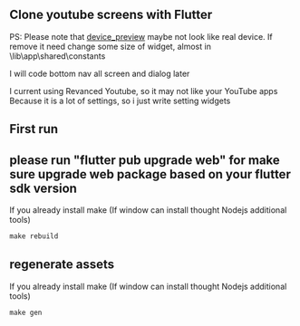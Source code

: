 ## Clone youtube screens with Flutter

PS: Please note that [device_preview]("https://pub.dev/packages/device_preview") maybe not look like real device. If remove it need change some size of widget, almost in \lib\app\shared\constants

I will code bottom nav all screen and dialog later

I current using Revanced Youtube, so it may not like your YouTube apps
Because it is a lot of settings, so i just write setting widgets

## First run
## please run "flutter pub upgrade web" for make sure upgrade web package based on your flutter sdk version

If you already install make (If window can install thought Nodejs additional tools)
```cmd
make rebuild
```

## regenerate assets

If you already install make (If window can install thought Nodejs additional tools)
```cmd
make gen
```

